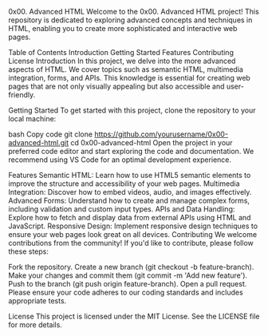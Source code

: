 0x00. Advanced HTML
Welcome to the 0x00. Advanced HTML project! This repository is dedicated to exploring advanced concepts and techniques in HTML, enabling you to create more sophisticated and interactive web pages.

Table of Contents
Introduction
Getting Started
Features
Contributing
License
Introduction
In this project, we delve into the more advanced aspects of HTML. We cover topics such as semantic HTML, multimedia integration, forms, and APIs. This knowledge is essential for creating web pages that are not only visually appealing but also accessible and user-friendly.

Getting Started
To get started with this project, clone the repository to your local machine:

bash
Copy code
git clone https://github.com/yourusername/0x00-advanced-html.git
cd 0x00-advanced-html
Open the project in your preferred code editor and start exploring the code and documentation. We recommend using VS Code for an optimal development experience.

Features
Semantic HTML: Learn how to use HTML5 semantic elements to improve the structure and accessibility of your web pages.
Multimedia Integration: Discover how to embed videos, audio, and images effectively.
Advanced Forms: Understand how to create and manage complex forms, including validation and custom input types.
APIs and Data Handling: Explore how to fetch and display data from external APIs using HTML and JavaScript.
Responsive Design: Implement responsive design techniques to ensure your web pages look great on all devices.
Contributing
We welcome contributions from the community! If you'd like to contribute, please follow these steps:

Fork the repository.
Create a new branch (git checkout -b feature-branch).
Make your changes and commit them (git commit -m 'Add new feature').
Push to the branch (git push origin feature-branch).
Open a pull request.
Please ensure your code adheres to our coding standards and includes appropriate tests.

License
This project is licensed under the MIT License. See the LICENSE file for more details.
